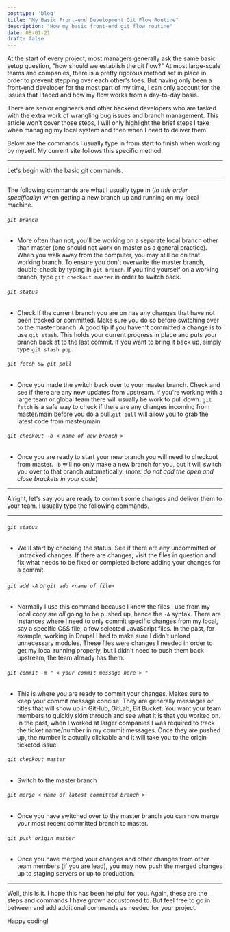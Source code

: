 ```yaml
---
posttype: 'blog'
title: "My Basic Front-end Development Git Flow Routine"
description: "How my basic front-end git flow routine"
date: 08-01-21
draft: false
---
```


At the start of every project, most managers generally ask the same basic setup question, "how should we establish the git flow?" At most large-scale teams and companies, there is a pretty rigorous method set in place in order to prevent stepping over each other's toes. But having only been a front-end developer for the most part of my time, I can only account for the issues that I faced and how my flow works from a day-to-day basis.

There are senior engineers and other backend developers who are tasked with the extra work of wrangling bug issues and branch management. This article won't cover those steps, I will only highlight the brief steps I take when managing my local system and then when I need to deliver them.

Below are the commands I usually type in from start to finish when working by myself. My current site follows this specific method. 

***
Let's begin with the basic git commands.
***

The following commands are what I usually type in (*in this order specifically*) when getting a new branch up and running on my local machine.

###### `git branch`
- More often than not, you'll be working on a separate local branch other than master (one should not work on master as a general practice). When you walk away from the computer, you may still be on that working branch. To ensure you don't overwrite the master branch, double-check by typing in `git branch`. If you find yourself on a working branch, type `git checkout master` in order to switch back.

###### `git status`
- Check if the current branch you are on has any changes that have not been tracked or committed. Make sure you do so before switching over to the master branch. A good tip if you haven't committed a change is to use `git stash`. This holds your current progress in place and puts your branch back at to the last commit. If you want to bring it back up, simply type `git stash pop`.

###### `git fetch && git pull`
- Once you made the switch back over to your master branch. Check and see if there are any new updates from upstream. If you're working with a large team or global team there will usually be work to pull down. `git fetch` is a safe way to check if there are any changes incoming from master/main before you do a pull.`git pull` will allow you to grab the latest code from master/main.

###### `git checkout -b < name of new branch >`
- Once you are ready to start your new branch you will need to checkout from master. `-b` will no only make a new branch for you, but it will switch you over to that branch automatically. (*note: do not add the open and close brackets in your code*)

***
Alright, let's say you are ready to commit some changes and deliver them to your team. I usually type the following commands.
***

###### `git status`
- We'll start by checking the status. See if there are any uncommitted or untracked changes. If there are changes, visit the files in question and fix what needs to be fixed or completed before adding your changes for a commit.

###### `git add -A` or `git add <name of file>` 
- Normally I use this command because I know the files I use from my local copy are *all* going to be pushed up, hence the `-A` syntax. There are instances where I need to only commit specific changes from my local, say a specific CSS file, a few selected JavaScript files. In the past, for example, working in Drupal I had to make sure I didn't unload unnecessary modules. These files were changes I needed in order to get my local running properly, but I didn't need to push them back upstream, the team already has them.

###### `git commit -m " < your commit message here > "`
- This is where you are ready to commit your changes. Makes sure to keep your commit message concise. They are generally messages or titles that will show up in GitHub, GitLab, Bit Bucket. You want your team members to quickly skim through and see what it is that you worked on. In the past, when I worked at larger companies I was required to track the ticket name/number in my commit messages. Once they are pushed up, the number is actually clickable and it will take you to the origin ticketed issue.

###### `git checkout master`
- Switch to the master branch

###### `git merge < name of latest committed branch >`
- Once you have switched over to the master branch you can now merge your most recent committed branch to master. 

###### `git push origin master`
- Once you have merged your changes and other changes from other team members (if you are lead), you may now push the merged changes up to staging servers or up to production.

***
Well, this is it. I hope this has been helpful for you. Again, these are the steps and commands I have grown accustomed to. But feel free to go in between and add additional commands as needed for your project.

Happy coding!